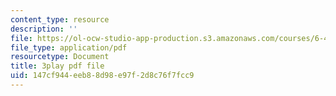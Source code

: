 ```yaml
---
content_type: resource
description: ''
file: https://ol-ocw-studio-app-production.s3.amazonaws.com/courses/6-451-principles-of-digital-communication-ii-spring-2005/147cf944eeb88d98e97f2d8c76f7fcc9_8HvTaOrTokc.pdf
file_type: application/pdf
resourcetype: Document
title: 3play pdf file
uid: 147cf944-eeb8-8d98-e97f-2d8c76f7fcc9
---
```

